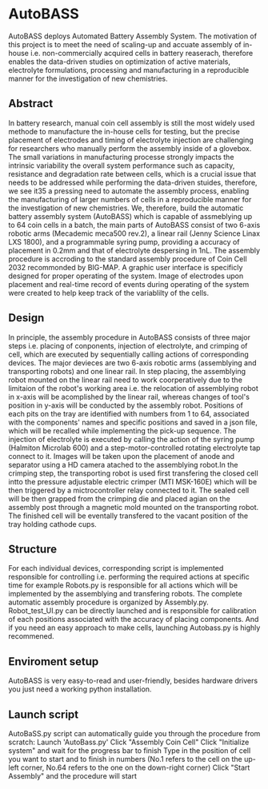 # AutoBASS 
AutoBASS deploys Automated Battery Assembly System. The motivation of this project is to meet the need of scaling-up and accuate assembly of in-house i.e. non-commercially acquired cells in battery reaserach, therefore enables the data-driven studies on optimization of active materials, electrolyte formulations, processing and manufacturing in a reproducible manner for the investigation of new chemistries.

## Abstract
In battery research, manual coin cell assembly is still the most widely used methode to manufacture the in-house cells for testing, but the precise placement of electrodes and timing of electrolyte injection are challenging for researchers who manually perform the assembly inside of a glovebox. The small variations in manufacturing processe strongly impacts the intrinsic variability the overall system performance such as capacity, resistance and degradation rate between cells, which is a crucial issue that needs to be addressed while performing the data-driven stuides, therefore, we see it35 a pressing need to automate the assembly process, enabling the manufacturing of larger numbers of cells in a reproducible manner for the investigation of new chemistries. We, therefore, build the automatic battery assembly system (AutoBASS) which is capable of assmeblying up to 64 coin cells in a batch, the main parts of AutoBASS consist of two 6-axis robotic arms (Mecademic meca500 rev.2), a linear rail (Jenny Science Linax LXS 1800), and a programmable syring pump, providing a accuracy of placement in 0.2mm and that of electrolyte despersing in 1nL. The assembly procedure is accroding to the standard assembly procedure of Coin Cell 2032 recommonded by BIG-MAP. A graphic user interface is specificly designed for proper operating of the system. Image of electrodes upon placement and real-time record of events during operating of the system were created to help keep track of the variablilty of the cells.

## Design
In principle, the assembly procedure in AutoBASS consists of three major steps i.e. placing of conponents, injection of electrolyte, and crimping of cell, which are executed by sequentially calling actions of corresponding devices. The major devieces are two 6-axis robotic arms (assemblying and transporting robots) and one linear rail. In step placing, the assemblying robot mounted on the linear rail need to work coorperatively due to the limitaion of the robot's working area i.e. the relocation of assemblying robot in x-axis will be acomplished by the linear rail, whereas changes of tool's position in y-axis will be conducted by the assembly robot. Positions of each pits on the tray are identified with numbers from 1 to 64, associated with the components' names and specific positions and saved in a json file, which will be recalled while implementing the pick-up sequence. The injection of electrolyte is executed by calling the action of the syring pump (Halmiton Microlab 600) and a step-motor-controlled rotating electrolyte tap connect to it. Images will be taken upon the placement of anode and separator using a HD camera atached to the assemblying robot.In the crimping step, the transporting robot is used first transfering the closed cell intto the pressure adjustable electric crimper (MTI MSK-160E) which will be then triggered by a mictrocontroller relay connected to it. The sealed cell will be then grapped from the crimping die and placed agian on the assembly post through a magnetic mold mounted on the transporting robot. The finished cell will be eventally transfered to the vacant position of the tray holding cathode cups.

## Structure
For each individual devices, corresponding script is implemented responsible for controlling i.e. performing the required actions at specific time for example Robots.py is responsible for all actions which will be implemented by the assemblying and transfering robots. The complete automatic assembly procedure is organized by Assembly.py. Robot_test_UI.py can be directly launched and is responsible for calibration of each positions associated with the accuracy of placing components. And if you need an easy approach to make cells, launching Autobass.py is highly recommened.

## Enviroment setup
AutoBASS is very easy-to-read and user-friendly,  besides hardware drivers you just need a working python installation.

## Launch script
AutoBaSS.py script can automatically guide you through the procedure from scratch:
    Launch 'AutoBass.py'
    Click "Assembly Coin Cell"
    Click "Initialize system" and wait for the progress bar to finish
    Type in the position of cell you want to start and to finish in numbers (No.1 refers to the cell on the up-left corner, No.64 refers to the one on the down-right corner)
    Click "Start Assembly" and the procedure will start